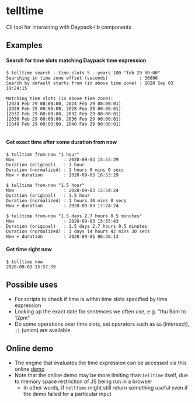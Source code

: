 # telltime
Cli tool for interacting with Daypack-lib components

## Examples

#### Search for time slots matching Daypack time expression

```
$ telltime search --time-slots 5 --years 100 "feb 29 00:00"
Searching in time zone offset (seconds)            : 36000
Search by default starts from (in above time zone) : 2020 Sep 03 19:24:15

Matching time slots (in above time zone):
[2024 Feb 29 00:00:00, 2024 Feb 29 00:00:01)
[2028 Feb 29 00:00:00, 2028 Feb 29 00:00:01)
[2032 Feb 29 00:00:00, 2032 Feb 29 00:00:01)
[2036 Feb 29 00:00:00, 2036 Feb 29 00:00:01)
[2040 Feb 29 00:00:00, 2040 Feb 29 00:00:01)
```

```
```

#### Get exact time after some duration from now

```
$ telltime from-now "1 hour"
Now                   : 2020-09-03 15:53:29
Duration (original)   : 1 hour
Duration (normalized) : 1 hours 0 mins 0 secs
Now + duration        : 2020-09-03 16:53:29
```

```
$ telltime from-now "1.5 hour"
Now                   : 2020-09-03 15:54:24
Duration (original)   : 1.5 hour
Duration (normalized) : 1 hours 30 mins 0 secs
Now + duration        : 2020-09-03 17:24:24
```

```
$ telltime from-now "1.5 days 2.7 hours 0.5 minutes"
Now                   : 2020-09-03 15:55:43
Duration (original)   : 1.5 days 2.7 hours 0.5 minutes
Duration (normalized) : 1 days 14 hours 42 mins 30 secs
Now + duration        : 2020-09-05 06:38:13
```

#### Get time right now

```
$ telltime now
2020-09-03 15:57:39
```

## Possible uses

- For scripts to check if time is within time slots specified by time expression
- Looking up the exact date for sentences we often use, e.g. "thu 9am to 12pm"
- Do some operations over time slots, set operators such as `&&` (intersect), `||` (union) are available

## Online demo

- The engine that evaluates the time expression can be accessed via this online [demo](https://daypack-dev.github.io/time-expr-demo/)
- Note that the online demo may be more limiting than `telltime` itself, due to memory space restriction of JS being run in a browser
  - In other words, if `telltime` might still return something useful even if the demo failed for a particular input

